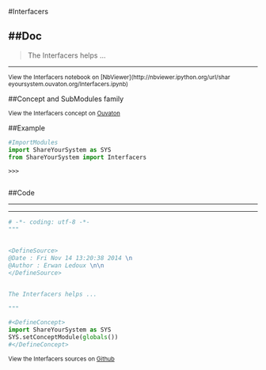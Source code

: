 

<!--
FrozenIsBool False
-->

#Interfacers

##Doc
----


>
> The Interfacers helps ...
>
>

----

<small>
View the Interfacers notebook on [NbViewer](http://nbviewer.ipython.org/url/shar
eyoursystem.ouvaton.org/Interfacers.ipynb)
</small>




<!--
FrozenIsBool False
-->

##Concept and SubModules family

<script type="text/javascript">

        var HrefStr=window.location.href;
        //alert(window.location.href)

        if(HrefStr ==
"http://shareyoursystem.ouvaton.org/site/LibraryReference/Interfacers/"){

            //alert('Ouvaton')
            document.write("from ")
            document.write("http://shareyoursystem.ouvaton.org/slides/ ")
            document.write("<iframe width=\"725\" height=\"300\" src=\"")
            document.write("http://shareyoursystem.ouvaton.org")
            document.write("/slides/Interfacers.php\"></iframe>")
        }
        else if(HrefStr ==
"http://127.0.0.1:8000/LibraryReference/Interfacers/"){

        //alert('Localhost')
        document.write("from ")
        document.write("localhost mkdocs but direct to ouvaton")
        document.write("<iframe width=\"725\" height=\"300\" src=\"")
        document.write("http://shareyoursystem.ouvaton.org")
        document.write("/slides/Interfacers.php\"></iframe>")
    }
    else
    {

        //alert('Local')
            document.write("from ")
            document.write("/Users/ledoux/Documents/ShareYourSystem/Ouvaton/ ")
            document.write("<iframe width=\"725\" height=\"300\" src=\"")
            document.write("/Users/ledoux/Documents/ShareYourSystem/Ouvaton/")
            document.write("Interfacers.html\"></iframe>")

    }

</script>

<small>
View the Interfacers concept on <a
href="http://shareyoursystem.ouvaton.org/slides/Interfacers.php"
target="_blank">Ouvaton</a>
</small>




<!--
FrozenIsBool False
-->

##Example

```python
#ImportModules
import ShareYourSystem as SYS
from ShareYourSystem import Interfacers

```


```console
>>>


```



<!--
FrozenIsBool False
-->

##Code

----

<ClassDocStr>

----

```python
# -*- coding: utf-8 -*-
"""


<DefineSource>
@Date : Fri Nov 14 13:20:38 2014 \n
@Author : Erwan Ledoux \n\n
</DefineSource>


The Interfacers helps ...

"""

#<DefineConcept>
import ShareYourSystem as SYS
SYS.setConceptModule(globals())
#</DefineConcept>

```

<small>
View the Interfacers sources on <a href="https://github.com/Ledoux/ShareYourSyst
em/tree/master/Pythonlogy/ShareYourSystem/Interfacers"
target="_blank">Github</a>
</small>


